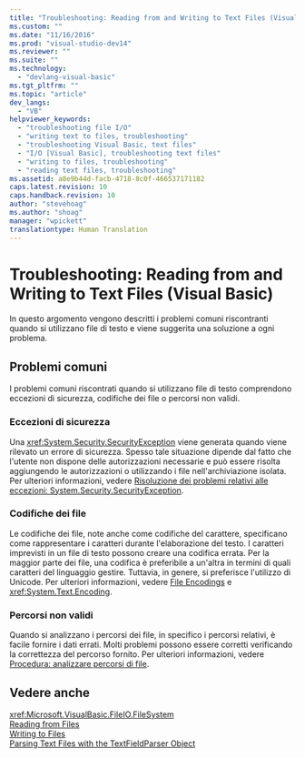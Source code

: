 ```yaml
---
title: "Troubleshooting: Reading from and Writing to Text Files (Visual Basic) | Microsoft Docs"
ms.custom: ""
ms.date: "11/16/2016"
ms.prod: "visual-studio-dev14"
ms.reviewer: ""
ms.suite: ""
ms.technology: 
  - "devlang-visual-basic"
ms.tgt_pltfrm: ""
ms.topic: "article"
dev_langs: 
  - "VB"
helpviewer_keywords: 
  - "troubleshooting file I/O"
  - "writing text to files, troubleshooting"
  - "troubleshooting Visual Basic, text files"
  - "I/O [Visual Basic], troubleshooting text files"
  - "writing to files, troubleshooting"
  - "reading text files, troubleshooting"
ms.assetid: a8e9b44d-facb-4718-8c0f-466537171182
caps.latest.revision: 10
caps.handback.revision: 10
author: "stevehoag"
ms.author: "shoag"
manager: "wpickett"
translationtype: Human Translation
---
```

# Troubleshooting: Reading from and Writing to Text Files (Visual Basic)
In questo argomento vengono descritti i problemi comuni riscontranti quando si utilizzano file di testo e viene suggerita una soluzione a ogni problema.  
  
## Problemi comuni  
 I problemi comuni riscontrati quando si utilizzano file di testo comprendono eccezioni di sicurezza, codifiche dei file o percorsi non validi.  
  
### Eccezioni di sicurezza  
 Una <xref:System.Security.SecurityException> viene generata quando viene rilevato un errore di sicurezza.  Spesso tale situazione dipende dal fatto che l'utente non dispone delle autorizzazioni necessarie e può essere risolta aggiungendo le autorizzazioni o utilizzando i file nell'archiviazione isolata.   Per ulteriori informazioni, vedere [Risoluzione dei problemi relativi alle eccezioni: System.Security.SecurityException](../Topic/Troubleshooting%20Exceptions:%20System.Security.SecurityException.md).  
  
### Codifiche dei file  
 Le codifiche dei file, note anche come codifiche del carattere, specificano come rappresentare i caratteri durante l'elaborazione del testo.  I caratteri imprevisti in un file di testo possono creare una codifica errata.  Per la maggior parte dei file, una codifica è preferibile a un'altra in termini di quali caratteri del linguaggio gestire. Tuttavia, in genere, si preferisce l'utilizzo di Unicode.  Per ulteriori informazioni, vedere [File Encodings](../../../../visual-basic/developing-apps/programming/drives-directories-files/file-encodings.md) e <xref:System.Text.Encoding>.  
  
### Percorsi non validi  
 Quando si analizzano i percorsi dei file, in specifico i percorsi relativi, è facile fornire i dati errati.  Molti problemi possono essere corretti verificando la correttezza del percorso fornito.  Per ulteriori informazioni, vedere [Procedura: analizzare percorsi di file](../../../../visual-basic/developing-apps/programming/drives-directories-files/how-to-parse-file-paths.md).  
  
## Vedere anche  
 <xref:Microsoft.VisualBasic.FileIO.FileSystem>   
 [Reading from Files](../../../../visual-basic/developing-apps/programming/drives-directories-files/reading-from-files.md)   
 [Writing to Files](../../../../visual-basic/developing-apps/programming/drives-directories-files/writing-to-files.md)   
 [Parsing Text Files with the TextFieldParser Object](../../../../visual-basic/developing-apps/programming/drives-directories-files/parsing-text-files-with-the-textfieldparser-object.md)